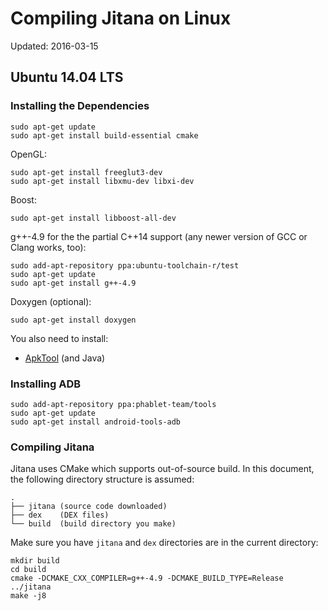 Compiling Jitana on Linux
=========================

Updated: 2016-03-15

## Ubuntu 14.04 LTS

### Installing the Dependencies

    sudo apt-get update
    sudo apt-get install build-essential cmake

OpenGL:

    sudo apt-get install freeglut3-dev
    sudo apt-get install libxmu-dev libxi-dev

Boost:

    sudo apt-get install libboost-all-dev

g++-4.9 for the the partial C++14 support (any newer version of GCC or Clang works, too):

    sudo add-apt-repository ppa:ubuntu-toolchain-r/test
    sudo apt-get update
    sudo apt-get install g++-4.9

Doxygen (optional):

    sudo apt-get install doxygen

You also need to install:

- [ApkTool](http://ibotpeaches.github.io/Apktool/) (and Java)

### Installing ADB

    sudo add-apt-repository ppa:phablet-team/tools
    sudo apt-get update
    sudo apt-get install android-tools-adb

### Compiling Jitana

Jitana uses CMake which supports out-of-source build. In this document, the
following directory structure is assumed:

    .
    ├── jitana (source code downloaded)
    ├── dex    (DEX files)
    └── build  (build directory you make)

Make sure you have `jitana` and `dex` directories are in the current directory:

    mkdir build
    cd build
    cmake -DCMAKE_CXX_COMPILER=g++-4.9 -DCMAKE_BUILD_TYPE=Release ../jitana
    make -j8
